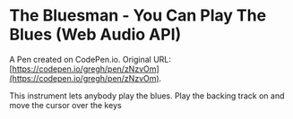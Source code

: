 # The Bluesman - You Can Play The Blues (Web Audio API)

A Pen created on CodePen.io. Original URL: [https://codepen.io/gregh/pen/zNzvOm](https://codepen.io/gregh/pen/zNzvOm).

This instrument lets anybody play the blues. Play the backing track on and move the cursor over the keys
